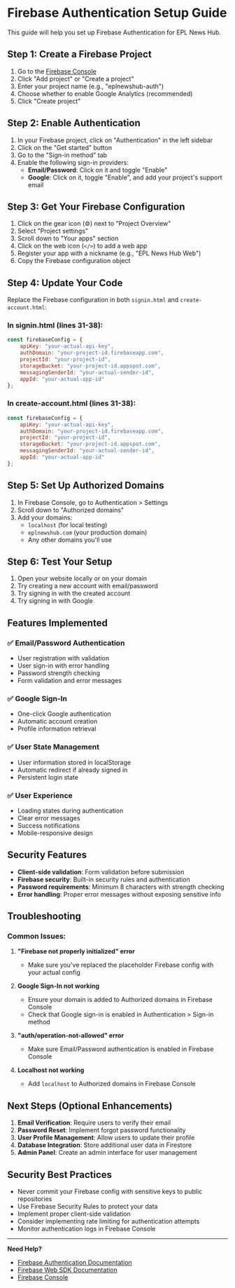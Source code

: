 # Firebase Authentication Setup Guide

This guide will help you set up Firebase Authentication for EPL News Hub.

## Step 1: Create a Firebase Project

1. Go to the [Firebase Console](https://console.firebase.google.com/)
2. Click "Add project" or "Create a project"
3. Enter your project name (e.g., "eplnewshub-auth")
4. Choose whether to enable Google Analytics (recommended)
5. Click "Create project"

## Step 2: Enable Authentication

1. In your Firebase project, click on "Authentication" in the left sidebar
2. Click on the "Get started" button
3. Go to the "Sign-in method" tab
4. Enable the following sign-in providers:
   - **Email/Password**: Click on it and toggle "Enable"
   - **Google**: Click on it, toggle "Enable", and add your project's support email

## Step 3: Get Your Firebase Configuration

1. Click on the gear icon (⚙️) next to "Project Overview"
2. Select "Project settings"
3. Scroll down to "Your apps" section
4. Click on the web icon (`</>`) to add a web app
5. Register your app with a nickname (e.g., "EPL News Hub Web")
6. Copy the Firebase configuration object

## Step 4: Update Your Code

Replace the Firebase configuration in both `signin.html` and `create-account.html`:

### In signin.html (lines 31-38):
```javascript
const firebaseConfig = {
    apiKey: "your-actual-api-key",
    authDomain: "your-project-id.firebaseapp.com",
    projectId: "your-project-id",
    storageBucket: "your-project-id.appspot.com",
    messagingSenderId: "your-actual-sender-id",
    appId: "your-actual-app-id"
};
```

### In create-account.html (lines 31-38):
```javascript
const firebaseConfig = {
    apiKey: "your-actual-api-key",
    authDomain: "your-project-id.firebaseapp.com",
    projectId: "your-project-id",
    storageBucket: "your-project-id.appspot.com",
    messagingSenderId: "your-actual-sender-id",
    appId: "your-actual-app-id"
};
```

## Step 5: Set Up Authorized Domains

1. In Firebase Console, go to Authentication > Settings
2. Scroll down to "Authorized domains"
3. Add your domains:
   - `localhost` (for local testing)
   - `eplnewshub.com` (your production domain)
   - Any other domains you'll use

## Step 6: Test Your Setup

1. Open your website locally or on your domain
2. Try creating a new account with email/password
3. Try signing in with the created account
4. Try signing in with Google

## Features Implemented

### ✅ Email/Password Authentication
- User registration with validation
- User sign-in with error handling
- Password strength checking
- Form validation and error messages

### ✅ Google Sign-In
- One-click Google authentication
- Automatic account creation
- Profile information retrieval

### ✅ User State Management
- User information stored in localStorage
- Automatic redirect if already signed in
- Persistent login state

### ✅ User Experience
- Loading states during authentication
- Clear error messages
- Success notifications
- Mobile-responsive design

## Security Features

- **Client-side validation**: Form validation before submission
- **Firebase security**: Built-in security rules and authentication
- **Password requirements**: Minimum 8 characters with strength checking
- **Error handling**: Proper error messages without exposing sensitive info

## Troubleshooting

### Common Issues:

1. **"Firebase not properly initialized" error**
   - Make sure you've replaced the placeholder Firebase config with your actual config

2. **Google Sign-In not working**
   - Ensure your domain is added to Authorized domains in Firebase Console
   - Check that Google sign-in is enabled in Authentication > Sign-in method

3. **"auth/operation-not-allowed" error**
   - Make sure Email/Password authentication is enabled in Firebase Console

4. **Localhost not working**
   - Add `localhost` to Authorized domains in Firebase Console

## Next Steps (Optional Enhancements)

1. **Email Verification**: Require users to verify their email
2. **Password Reset**: Implement forgot password functionality
3. **User Profile Management**: Allow users to update their profile
4. **Database Integration**: Store additional user data in Firestore
5. **Admin Panel**: Create an admin interface for user management

## Security Best Practices

- Never commit your Firebase config with sensitive keys to public repositories
- Use Firebase Security Rules to protect your data
- Implement proper client-side validation
- Consider implementing rate limiting for authentication attempts
- Monitor authentication logs in Firebase Console

---

**Need Help?**
- [Firebase Authentication Documentation](https://firebase.google.com/docs/auth)
- [Firebase Web SDK Documentation](https://firebase.google.com/docs/web/setup)
- [Firebase Console](https://console.firebase.google.com/)